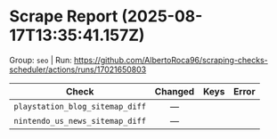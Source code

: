 # Scrape Report (2025-08-17T13:35:41.157Z)

Group: `seo`  |  Run: https://github.com/AlbertoRoca96/scraping-checks-scheduler/actions/runs/17021650803

| Check | Changed | Keys | Error |
|---|:---:|:--|:--|
| `playstation_blog_sitemap_diff` | — |  |  |
| `nintendo_us_news_sitemap_diff` | — |  |  |
